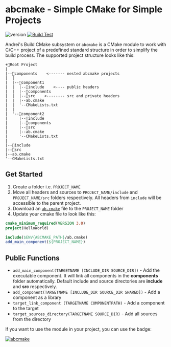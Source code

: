 ﻿# abcmake - Simple CMake for Simple Projects

![version](https://img.shields.io/badge/version-5.0.0-green)
[![Build Test](https://github.com/an-dr/abcmake/actions/workflows/test.yml/badge.svg)](https://github.com/an-dr/abcmake/actions/workflows/test.yml)

Andrei's Build CMake subsystem or `abcmake` is a CMake module to work with C/C++ project of a predefined standard structure in order to simplify the build process.
The supported project structure looks like this:

```
+📁Root Project
|
|--📁components    <------- nested abcmake projects
|  |
|  |--📁component1
|  |  |--📁include    <---- public headers
|  |  |--📁components
|  |  |--📁src    <-------- src and private headers
|  |  |--ab.cmake
|  |  '--CMakeLists.txt
|  |
|  '--📁component2
|     |--📁include
|     |--📁components
|     |--📁src
|     |--ab.cmake
|     '--CMakeLists.txt
|
|--📁include
|--📁src
|--ab.cmake
'--CMakeLists.txt
```

## Get Started

1. Create a folder i.e. `PROJECT_NAME`
2. Move all headers and sources to `PROJECT_NAME/include` and `PROJECT_NAME/src` folders respectively. All headers from `include` will be accessible to the parent project.
3. Download an [`ab.cmake`](src/ab.cmake) file to the `PROJECT_NAME` folder
4. Update your cmake file to look like this:

```cmake
cmake_minimum_required(VERSION 3.0)
project(HelloWorld)

include($ENV{ABCMAKE_PATH}/ab.cmake)
add_main_component(${PROJECT_NAME})

```

## Public Functions

- `add_main_component(TARGETNAME [INCLUDE_DIR SOURCE_DIR])` - Add the executable component. It will link all components in the **components** folder automatically. Default include and source directories are **include** and **src** respectively.
- `add_component(TARGETNAME [INCLUDE_DIR SOURCE_DIR SHARED])` - Add a component as a library
- `target_link_component (TARGETNAME COMPONENTPATH)` - Add a component to the target
- `target_sources_directory(TARGETNAME SOURCE_DIR)` - Add all sources from the directory

If you want to use the module in your project, you can use the badge:

[![abcmake](https://img.shields.io/badge/uses-abcmake-blue)](https://github.com/an-dr/abcmake)
